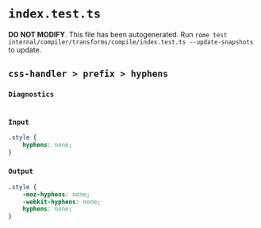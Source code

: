 # `index.test.ts`

**DO NOT MODIFY**. This file has been autogenerated. Run `rome test internal/compiler/transforms/compile/index.test.ts --update-snapshots` to update.

## `css-handler > prefix > hyphens`

### `Diagnostics`

```css

```

### `Input`

```css
.style {
	hyphens: none;
}

```

### `Output`

```css
.style {
	-moz-hyphens: none;
	-webkit-hyphens: none;
	hyphens: none;
}

```
